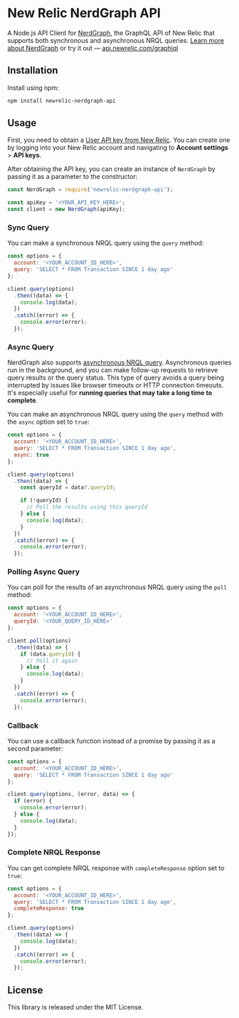 # New Relic NerdGraph API

A Node.js API Client for [NerdGraph](https://docs.newrelic.com/docs/apis/nerdgraph/examples/nerdgraph-nrql-tutorial/), the GraphQL API of New Relic that supports both synchronous and asynchronous NRQL queries. [Learn more about NerdGraph](https://docs.newrelic.com/docs/apis/nerdgraph/get-started/introduction-new-relic-nerdgraph/) or try it out — [api.newrelic.com/graphiql](https://api.newrelic.com/graphiql)

## Installation
Install using npm:
```bash
npm install newrelic-nerdgraph-api
```

## Usage

First, you need to obtain a [User API key from New Relic](https://docs.newrelic.com/docs/apis/intro-apis/new-relic-api-keys/). You can create one by logging into your New Relic account and navigating to **Account settings** > **API keys**.

After obtaining the API key, you can create an instance of `NerdGraph` by passing it as a parameter to the constructor:

```js
const NerdGraph = require('newrelic-nerdgraph-api');

const apiKey = '<YOUR_API_KEY_HERE>';
const client = new NerdGraph(apiKey);
```

### Sync Query

You can make a synchronous NRQL query using the `query` method:

```js
const options = {
  account: '<YOUR_ACCOUNT_ID_HERE>',
  query: 'SELECT * FROM Transaction SINCE 1 day ago'
};

client.query(options)
  .then((data) => {
    console.log(data);
  })
  .catch((error) => {
    console.error(error);
  });
```

### Async Query

NerdGraph also supports [asynchronous NRQL query](https://docs.newrelic.com/docs/apis/nerdgraph/examples/async-queries-nrql-tutorial/). Asynchronous queries run in the background, and you can make follow-up requests to retrieve query results or the query status. This type of query avoids a query being interrupted by issues like browser timeouts or HTTP connection timeouts. It's especially useful for **running queries that may take a long time to complete**.

You can make an asynchronous NRQL query using the `query` method with the `async` option set to `true`:

```js
const options = {
  account: '<YOUR_ACCOUNT_ID_HERE>',
  query: 'SELECT * FROM Transaction SINCE 1 day ago',
  async: true
};

client.query(options)
  .then((data) => {
    const queryId = data?.queryId;

    if (!queryId) {
      // Poll the results using this queryId
    } else {
      console.log(data);
    }
  })
  .catch((error) => {
    console.error(error);
  });
```

### Polling Async Query

You can poll for the results of an asynchronous NRQL query using the `poll` method:

```js
const options = {
  account: '<YOUR_ACCOUNT_ID_HERE>',
  queryId: '<YOUR_QUERY_ID_HERE>'
};

client.poll(options)
  .then((data) => {
    if (data.queryId) {
      // Poll it again
    } else {
      console.log(data);
    } 
  })
  .catch((error) => {
    console.error(error);
  });
```

### Callback

You can use a callback function instead of a promise by passing it as a second parameter:

```js
const options = {
  account: '<YOUR_ACCOUNT_ID_HERE>',
  query: 'SELECT * FROM Transaction SINCE 1 day ago'
};

client.query(options, (error, data) => {
  if (error) {
    console.error(error);
  } else {
    console.log(data);
  }
});
```

### Complete NRQL Response

You can get complete NRQL response with `completeResponse` option set to `true`:

```javascript
const options = {
  account: '<YOUR_ACCOUNT_ID_HERE>',
  query: 'SELECT * FROM Transaction SINCE 1 day ago',
  completeResponse: true
};

client.query(options)
  .then((data) => {
    console.log(data);
  })
  .catch((error) => {
    console.error(error);
  });
```

## License

This library is released under the MIT License.
